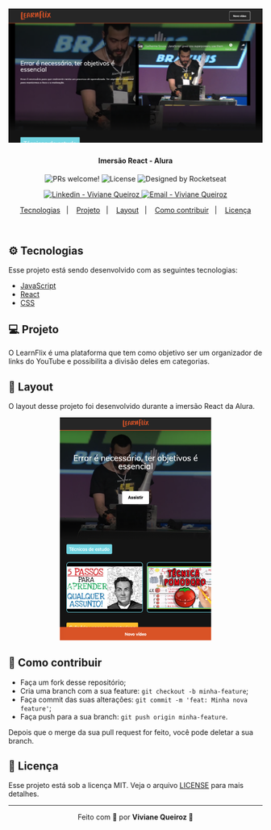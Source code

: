 <meta charset="utf-8">
<h1 align="center">
    <img alt="AluraFlix Tela inicial" title="#AluraFlix" src=".github/learnflix2.png" width="920px" />
</h1>

<h4 align="center">
  Imersão React - Alura
</h4>

<p align="center">
 <img src="https://img.shields.io/static/v1?label=PRs&message=welcome&color=FF4F00" alt="PRs welcome!" />

  <img alt="License" src="https://img.shields.io/static/v1?label=license&message=MIT&color=FF4F00">

  <img alt="Designed by Rocketseat" src="https://img.shields.io/badge/designed%20by-Alura-%23FF4F00">
</p>
<p align="center">

  <a href="https://www.linkedin.com/in/viviane-de-santana-queiroz-1a5a4b155/" target="_blank" >
    <img alt="Linkedin - Viviane Queiroz" src="https://img.shields.io/badge/Linkedin--%23F8952D?style=plastic&color=FF4F00&logo=linkedin">
  </a>
  <a href="mailto:vivianedsqueiroz@gmail.com" target="_blank" >
    <img alt="Email - Viviane Queiroz" src="https://img.shields.io/badge/Email--%23F8952D?style=&color=FF4F00&logo=gmail">
  </a>
</p>

<p align="center">
  <a href="#rocket-tecnologias">Tecnologias</a>&nbsp;&nbsp;&nbsp;|&nbsp;&nbsp;&nbsp;
  <a href="#-projeto">Projeto</a>&nbsp;&nbsp;&nbsp;|&nbsp;&nbsp;&nbsp;
  <a href="#-layout">Layout</a>&nbsp;&nbsp;&nbsp;|&nbsp;&nbsp;&nbsp;
  <a href="#-como-contribuir">Como contribuir</a>&nbsp;&nbsp;&nbsp;|&nbsp;&nbsp;&nbsp;
  <a href="#memo-licença">Licença</a>
</p>

<br>

## ⚙️ Tecnologias

Esse projeto está sendo desenvolvido com as seguintes tecnologias:

- [JavaScript](https://developer.mozilla.org/pt-BR/docs/Web/JavaScript)
- [React](hhttps://pt-br.reactjs.org)
- [CSS](https://cssreference.io/)


## 💻 Projeto

O LearnFlix é uma plataforma que tem como objetivo ser um organizador de links do YouTube e possibilita a divisão deles em categorias. 
<!-- 
<h3 style="display: inline">Preview</h3><strong> - Aplicações web e mobile</strong>


<p align="center" style="display: flex; align-items: flex-start; justify-content: center;">
  <img alt="" title="" src="" width="400px">

  <img alt="" title="" src="" width="400px">
</p> -->

## 🔖 Layout

O layout desse projeto foi desenvolvido durante a imersão React da Alura.
<div style="text-align: center"> 
    <img alt="AluraFlix tela inicial" title="#AluraFlix" src=".github/learnflix.png" width="300px" />
</div>

## 📖 Como contribuir

- Faça um fork desse repositório;
- Cria uma branch com a sua feature: `git checkout -b minha-feature`;
- Faça commit das suas alterações: `git commit -m 'feat: Minha nova feature'`;
- Faça push para a sua branch: `git push origin minha-feature`.

Depois que o merge da sua pull request for feito, você pode deletar a sua branch.

## 📝 Licença

Esse projeto está sob a licença MIT. Veja o arquivo [LICENSE](LICENSE.md) para mais detalhes.

---

<p align="center">Feito com 💛 por <strong> Viviane Queiroz 🦋 </strong> </p>
